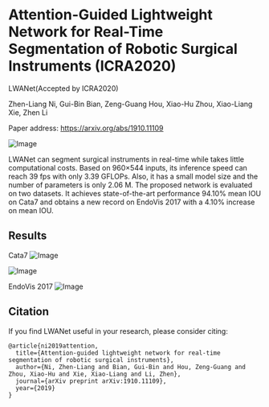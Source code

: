# Attention-Guided Lightweight Network for Real-Time Segmentation of Robotic Surgical Instruments (ICRA2020)
LWANet(Accepted by ICRA2020)

Zhen-Liang Ni, Gui-Bin Bian, Zeng-Guang Hou, Xiao-Hu Zhou, Xiao-Liang Xie, Zhen Li

Paper address: https://arxiv.org/abs/1910.11109

![Image](https://github.com/nizhenliang/LWANet/blob/master/img/lwdnet.png)

   LWANet can segment surgical instruments in real-time while takes little computational costs. Based on 960×544 inputs, its inference speed can reach 39 fps with only 3.39 GFLOPs. Also, it has a small model size and the number of parameters is only 2.06 M. The proposed network is evaluated on two datasets. It achieves state-of-the-art performance 94.10% mean IOU on Cata7 and obtains a new record on EndoVis 2017 with a 4.10% increase on mean IOU.

## Results
Cata7 
![Image](https://github.com/nizhenliang/LWANet/blob/master/img/table1.png)

![Image](https://github.com/nizhenliang/LWANet/blob/master/img/table2.png)

EndoVis 2017
![Image](https://github.com/nizhenliang/LWANet/blob/master/img/table3.png)


## Citation
If you find LWANet useful in your research, please consider citing:

```
@article{ni2019attention,
  title={Attention-guided lightweight network for real-time segmentation of robotic surgical instruments},
  author={Ni, Zhen-Liang and Bian, Gui-Bin and Hou, Zeng-Guang and Zhou, Xiao-Hu and Xie, Xiao-Liang and Li, Zhen},
  journal={arXiv preprint arXiv:1910.11109},
  year={2019}
}
```
